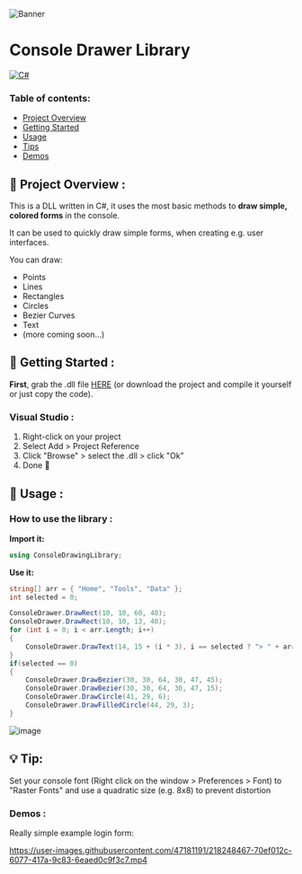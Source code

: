 ![Banner](https://user-images.githubusercontent.com/47181191/218121404-1d86b636-49a9-414f-81c7-7885038e15ba.png)


# Console Drawer Library

 [![C#](https://img.shields.io/badge/Language-C%23-blue?style=for-the-badge&logo=.net)](https://en.wikipedia.org/wiki/C_Sharp_(programming_language)) 

### Table of contents:
- [Project Overview](#project-overview)
- [Getting Started](#getting-started)
- [Usage](#usage)
- [Tips](#tips)
- [Demos](#demos)

<a name="project-overview"/>

## :open_book: Project Overview :

This is a DLL written in C#, it uses the most basic methods to **draw simple, colored forms** in the console.

It can be used to quickly draw simple forms, when creating e.g. user interfaces.

You can draw:

 - Points
 - Lines
 - Rectangles
 - Circles
 - Bezier Curves
 - Text
 - (more coming soon...)

<a name="getting-started"/>

## 🚀 Getting Started :

**First**, grab the .dll file [HERE](https://github.com/alexander1220/ConsoleDrawingLibrary/blob/master/ConsoleDrawingLibrary/bin/Release/ConsoleDrawingLibrary.dll) (or download the project and compile it yourself or just copy the code).

### Visual Studio :

1. Right-click on your project
2. Select Add > Project Reference
3. Click "Browse" > select the .dll > click "Ok"
3. Done 🎉

<a name="usage"/>

## 🧪 Usage :

### How to use the library :

**Import it:**

```cs
using ConsoleDrawingLibrary;
```
**Use it:**
```cs
string[] arr = { "Home", "Tools", "Data" };
int selected = 0;

ConsoleDrawer.DrawRect(10, 10, 60, 40);
ConsoleDrawer.DrawRect(10, 10, 13, 40);
for (int i = 0; i < arr.Length; i++)
{
    ConsoleDrawer.DrawText(14, 15 + (i * 3), i == selected ? "> " + arr[i] : arr[i]);
}
if(selected == 0)
{
    ConsoleDrawer.DrawBezier(30, 30, 64, 30, 47, 45);
    ConsoleDrawer.DrawBezier(30, 30, 64, 30, 47, 15);
    ConsoleDrawer.DrawCircle(41, 29, 6);
    ConsoleDrawer.DrawFilledCircle(44, 29, 3);
}
```

![image](https://user-images.githubusercontent.com/47181191/218500518-9cbcc880-b65d-4f34-b530-10cf3270b41e.png)

<a name="tips"/>

## 💡 Tip:

Set your console font (Right click on the window > Preferences > Font) to "Raster Fonts" and use a quadratic size (e.g. 8x8) to prevent distortion

<a name="demos"/>

### Demos :

Really simple example login form:

https://user-images.githubusercontent.com/47181191/218248467-70ef012c-6077-417a-9c83-6eaed0c9f3c7.mp4

